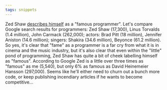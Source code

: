 ```yaml
---
tags: snippets
---
```


Zed Shaw [describes himself](http://sheddingbikes.com/posts/1275989245.html) as a "famous programmer". Let's compare Google search results for programmers: Zed Shaw (17,300), Linus Torvalds (1.4 million), John Carmack (262,000); actors: Brad Pitt (18 million), Jennifer Aniston (14.6 million); singers: Shakira (34.6 million), Beyonce (61.2 million). So yes, it's clear that "fame" as a programmer is a far cry from what it is in cinema and the music industry, but it's also clear that even within the "little" pond of programming, Zed Shaw has quite a bit of cheek labelling himself as "famous". According to Google Zed is a little over three times as "famous" as me (5,540), but only 6% as famous as David Heinemeier Hansson (297,000). Seems like he'll either need to churn out a bunch more code, or keep publishing incendiary articles if he wants to become competitive...
